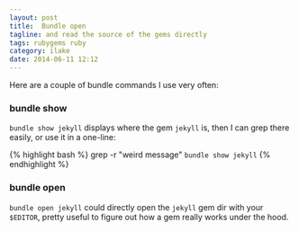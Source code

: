 ```yaml
---
layout: post
title:  Bundle open
tagline: and read the source of the gems directly
tags: rubygems ruby
category: ilake
date: 2014-06-11 12:12
---
```

Here are a couple of bundle commands I use very often:

### bundle show

`bundle show jekyll` displays where the gem `jekyll` is, then I can grep there easily, or use it in a one-line:

{% highlight bash %}
grep -r "weird message" `bundle show jekyll`
{% endhighlight %}

### bundle open

`bundle open jekyll` could directly open the `jekyll` gem dir with your `$EDITOR`, pretty useful to figure out how a gem really works under the hood.
